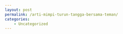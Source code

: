 ```yaml
---
layout: post
permalink: /arti-mimpi-turun-tangga-bersama-teman/
categories:
    - Uncategorized
---
```



